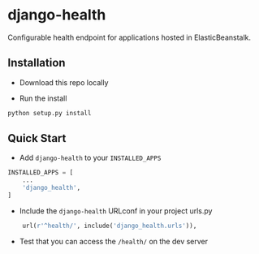 # django-health
Configurable health endpoint for applications hosted in ElasticBeanstalk.

## Installation

* Download this repo locally

* Run the install

```bash
python setup.py install
```

## Quick Start

* Add `django-health` to your `INSTALLED_APPS`

```python
INSTALLED_APPS = [
    ...
    'django_health',
]
```

* Include the `django-health` URLconf in your project urls.py

```python
    url(r'^health/', include('django_health.urls')),
```

* Test that you can access the `/health/` on the dev server
